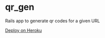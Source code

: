 qr_gen
======

Rails app to generate qr codes for a given URL

[Deploy on Heroku](https://heroku.com/deploy?template=https://github.com/okaram/qr_gen/tree/master)